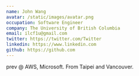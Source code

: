```yaml
---
name: John Wang
avatar: /static/images/avatar.png
occupation: Software Engineer
company: The University of British Columbia
email: ilcf1u@gmail.com
twitter: https://twitter.com/Twitter
linkedin: https://www.linkedin.com
github: https://github.com
---
```


prev @ AWS, Microsoft.
From Taipei and Vancouver.
